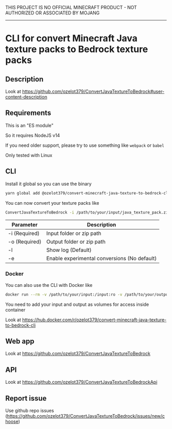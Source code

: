 THIS PROJECT IS NO OFFICIAL MINECRAFT PRODUCT - NOT AUTHORIZED OR ASSOCIATED BY MOJANG

---

# CLI for convert Minecraft Java texture packs to Bedrock texture packs

## Description

Look at https://github.com/ozelot379/ConvertJavaTextureToBedrock#user-content-description

## Requirements

This is an "ES module"

So it requires NodeJS v14

If you need older support, please try to use something like `webpack` or `babel`

Only tested with Linux

## CLI

Install it global so you can use the binary

```bash
yarn global add @ozelot379/convert-minecraft-java-texture-to-bedrock-cli
```

You can now convert your texture packs like

```bash
ConvertJavaTextureToBedrock -i /path/to/your/input/java_texture_pack.zip -o /path/to/your/output/bedrock_texture_pack.mcpack
```

| Parameter | Description |
|-----------|-------------|
| -i (Required) | Input folder or zip path |
| -o (Required) | Output folder or zip path |
| -l | Show log (Default) |
| -e | Enable experimental conversions (No default) |

### Docker

You can also use the CLI with Docker like

```bash
docker run --rm -v /path/to/your/input:/input:ro -v /path/to/your/output:/output ozelot379/convert-minecraft-java-texture-to-bedrock-cli -i /input/java_texture_pack.zip -o /output/bedrock_texture_pack.mcpack
```

You need to add your input and output as volumes for access inside container

Look at https://hub.docker.com/r/ozelot379/convert-minecraft-java-texture-to-bedrock-cli

## Web app

Look at https://github.com/ozelot379/ConvertJavaTextureToBedrock

## API

Look at https://github.com/ozelot379/ConvertJavaTextureToBedrockApi

## Report issue

Use github repo issues (https://github.com/ozelot379/ConvertJavaTextureToBedrock/issues/new/choose)
